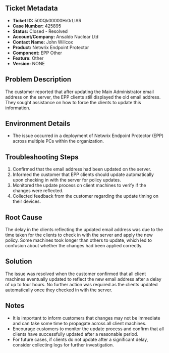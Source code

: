 ## Ticket Metadata
- **Ticket ID:** 500Qk00000Hr0rLIAR
- **Case Number:** 425895
- **Status:** Closed - Resolved
- **Account/Company:** Ansaldo Nuclear Ltd
- **Contact Name:** John Willcox
- **Product:** Netwrix Endpoint Protector
- **Component:** EPP Other
- **Feature:** Other
- **Version:** NONE

## Problem Description
The customer reported that after updating the Main Administrator email address on the server, the EPP clients still displayed the old email address. They sought assistance on how to force the clients to update this information.

## Environment Details
- The issue occurred in a deployment of Netwrix Endpoint Protector (EPP) across multiple PCs within the organization.

## Troubleshooting Steps
1. Confirmed that the email address had been updated on the server.
2. Informed the customer that EPP clients should update automatically upon checking in with the server for policy updates.
3. Monitored the update process on client machines to verify if the changes were reflected.
4. Collected feedback from the customer regarding the update timing on their devices.

## Root Cause
The delay in the clients reflecting the updated email address was due to the time taken for the clients to check in with the server and apply the new policy. Some machines took longer than others to update, which led to confusion about whether the changes had been applied correctly.

## Solution
The issue was resolved when the customer confirmed that all client machines eventually updated to reflect the new email address after a delay of up to four hours. No further action was required as the clients updated automatically once they checked in with the server.

## Notes
- It is important to inform customers that changes may not be immediate and can take some time to propagate across all client machines.
- Encourage customers to monitor the update process and confirm that all clients have successfully updated after a reasonable period.
- For future cases, if clients do not update after a significant delay, consider collecting logs for further investigation.